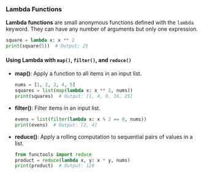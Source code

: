 ### Lambda Functions

**Lambda functions** are small anonymous functions defined with the `lambda` keyword. They can have any number of arguments but only one expression.

```python
square = lambda x: x ** 2
print(square(5))  # Output: 25
```

#### Using Lambda with `map()`, `filter()`, and `reduce()`

- **map()**: Apply a function to all items in an input list.

  ```python
  nums = [1, 2, 3, 4, 5]
  squares = list(map(lambda x: x ** 2, nums))
  print(squares)  # Output: [1, 4, 9, 16, 25]
  ```

- **filter()**: Filter items in an input list.

  ```python
  evens = list(filter(lambda x: x % 2 == 0, nums))
  print(evens)  # Output: [2, 4]
  ```

- **reduce()**: Apply a rolling computation to sequential pairs of values in a list.

  ```python
  from functools import reduce
  product = reduce(lambda x, y: x * y, nums)
  print(product)  # Output: 120
  ```
